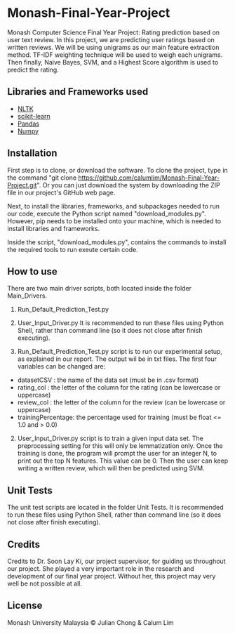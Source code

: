# Monash-Final-Year-Project
Monash Computer Science Final Year Project: Rating prediction based on user text review.
In this project, we are predicting user ratings based on written reviews. We will be using unigrams as our main
feature extraction method. TF-IDF weighting technique will be used to weigh each unigrams. Then finally, Naive Bayes,
SVM, and a Highest Score algorithm is used to predict the rating.


## Libraries and Frameworks used
- [NLTK](https://www.nltk.org/)
- [scikit-learn](https://scikit-learn.org/stable/)
- [Pandas](https://pandas.pydata.org/)
- [Numpy](https://www.numpy.org/)


## Installation
First step is to clone, or download the software. To clone the project, type in the command "git clone https://github.com/calumlim/Monash-Final-Year-Project.git".
Or you can just download the system by downloading the ZIP file in our project's GitHub web page.

Next, to install the libraries, frameworks, and subpackages needed to run our code, execute the Python script
named "download_modules.py". However, pip needs to be installed onto your machine, which is needed
to install libraries and frameworks.

Inside the script, "download_modules.py", contains the commands to install the required tools to run exeute certain code.


## How to use
There are two main driver scripts, both located inside the folder Main_Drivers. 
1) Run_Default_Prediction_Test.py
2) User_Input_Driver.py
It is recommended to run these files using Python Shell, rather than command line (so it does not close after finish executing). 

1) Run_Default_Prediction_Test.py script is to run our experimental setup, as explained in our report. The output
wil be in txt files. The first four variables
can be changed are:
- datasetCSV : the name of the data set (must be in .csv format)
- rating_col : the letter of the column for the rating (can be lowercase or uppercase)
- review_col : the letter of the column for the review (can be lowercase or uppercase)
- trainingPercentage: the percentage used for training (must be float <= 1.0 and > 0.0)

2) User_Input_Driver.py script is to train a given input data set. The preprocessing setting
for this will only be lemmatization only. Once the training is done, the program will
prompt the user for an integer N, to print out the top N features. This value can be 0. Then the user can
keep writing a written review, which will then be predicted using SVM.

## Unit Tests
The unit test scripts are located in the folder Unit Tests.
It is recommended to run these files using Python Shell, rather than command line (so it does not close after finish executing). 


## Credits
Credits to Dr. Soon Lay Ki, our project supervisor, for guiding us throughout our project. She played a very important 
role in the research and development of our final year project. Without her, this project may very well be not possible at all.


## License
Monash University Malaysia © Julian Chong & Calum Lim
